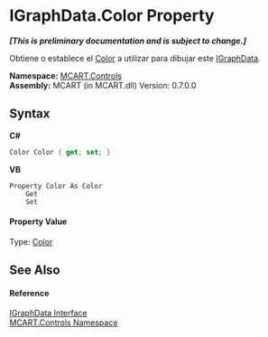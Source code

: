 # IGraphData.Color Property 
 _**\[This is preliminary documentation and is subject to change.\]**_

Obtiene o establece el <a href="b2f59482-b5b7-a7aa-b3e0-1a7c0ef43382">Color</a> a utilizar para dibujar este <a href="7ec59514-b97b-a3d3-7687-43e1d30c56de">IGraphData</a>.

**Namespace:**&nbsp;<a href="1c9d7a8e-81d4-838a-f87d-7379b253b6ce">MCART.Controls</a><br />**Assembly:**&nbsp;MCART (in MCART.dll) Version: 0.7.0.0

## Syntax

**C#**<br />
``` C#
Color Color { get; set; }
```

**VB**<br />
``` VB
Property Color As Color
	Get
	Set
```


#### Property Value
Type: <a href="b2f59482-b5b7-a7aa-b3e0-1a7c0ef43382">Color</a>

## See Also


#### Reference
<a href="7ec59514-b97b-a3d3-7687-43e1d30c56de">IGraphData Interface</a><br /><a href="1c9d7a8e-81d4-838a-f87d-7379b253b6ce">MCART.Controls Namespace</a><br />